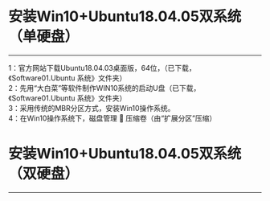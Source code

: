 # 安装Win10+Ubuntu18.04.05双系统（单硬盘）
------------------------------------------
1：官方网站下载Ubuntu18.04.03桌面版，64位，（已下载，《Software01.Ubuntu 系统》文件夹）  
2：先用“大白菜”等软件制作WIN10系统的启动U盘（已下载，《Software01.Ubuntu 系统》文件夹）  
3：采用传统的MBR分区方式，安装Win10操作系统。  
4：在Win10操作系统下，磁盘管理  压缩卷（由“扩展分区”压缩）  



# 安装Win10+Ubuntu18.04.05双系统（双硬盘）
------------------------------------------
